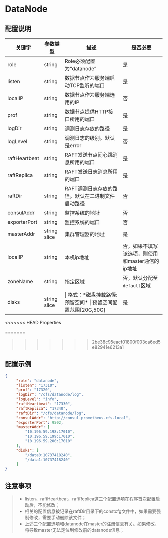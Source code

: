 # DataNode
## 配置说明

| 关键字        | 参数类型     | 描述                                                              | 是否必要                                         |
|---------------|--------------|-------------------------------------------------------------------|--------------------------------------------------|
| role          | string       | Role必须配置为“datanode”                                          | 是                                               |
| listen        | string       | 数据节点作为服务端启动TCP监听的端口                               | 是                                               |
| localIP       | string       | 数据节点作为服务端选用的IP                                        | 否                                               |
| prof          | string       | 数据节点提供HTTP接口所用的端口                                    | 是                                               |
| logDir        | string       | 调测日志存放的路径                                                | 是                                               |
| logLevel      | string       | 调测日志的级别。默认是error                                       | 否                                               |
| raftHeartbeat | string       | RAFT发送节点间心跳消息所用的端口                                  | 是                                               |
| raftReplica   | string       | RAFT发送日志消息所用的端口                                        | 是                                               |
| raftDir       | string       | RAFT调测日志存放的路径。默认在二进制文件启动路径                  | 否                                               |
| consulAddr    | string       | 监控系统的地址                                                    | 否                                               |
| exporterPort  | string       | 监控系统的端口                                                    | 否                                               |
| masterAddr    | string slice | 集群管理器的地址                                                  | 是                                               |
| localIP       | string       | 本机ip地址                                                        | 否，如果不填写该选项，则使用和master通信的ip地址 |
| zoneName      | string       | 指定区域                                                          | 否，默认分配至`default`区域                      |
| disks         | string slice | \| 格式：\*磁盘挂载路径:预留空间\* \| 预留空间配置范围\[20G,50G\] | 是                                               |

<<<<<<< HEAD
Properties

=======
>>>>>>> 2be38c95eacf01800f003ca6ed5e82941e6213a1
## 配置示例

``` json
{
     "role": "datanode",
     "listen": "17310",
     "prof": "17320",
     "logDir": "/cfs/datanode/log",
     "logLevel": "info",
     "raftHeartbeat": "17330",
     "raftReplica": "17340",
     "raftDir": "/cfs/datanode/log",
     "consulAddr": "http://consul.prometheus-cfs.local",
     "exporterPort": 9502,
     "masterAddr": [
         "10.196.59.198:17010",
         "10.196.59.199:17010",
         "10.196.59.200:17010"
     ],
     "disks": [
         "/data0:10737418240",
         "/data1:10737418240"
     ]
}
```

## 注意事项

> -   listen、raftHeartbeat、raftReplica这三个配置选项在程序首次配置启动后，不能修改；
> -   相关的配置信息被记录在raftDir目录下的constcfg文件中，如果需要强制修改，需要手动删除该文件；
> -   上述三个配置选项和datanode在master的注册信息有关。如果修改，将导致master无法定位到修改前的datanode信息；